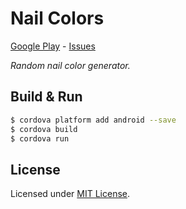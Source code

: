 # Nail Colors
[Google Play] - [Issues]

_Random nail color generator._

[Google Play]: https://play.google.com/store/apps/details?id=com.metaist.nailcolors
[Issues]: https://github.com/30Apps30Days/08-nailcolors/issues

## Build & Run
```bash
$ cordova platform add android --save
$ cordova build
$ cordova run
```

## License
Licensed under [MIT License].

[MIT License]: http://opensource.org/licenses/MIT
